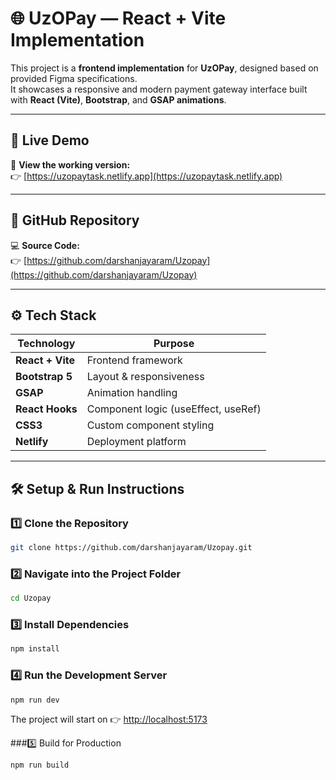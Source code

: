 # 🌐 UzOPay — React + Vite Implementation

This project is a **frontend implementation** for **UzOPay**, designed based on provided Figma specifications.  
It showcases a responsive and modern payment gateway interface built with **React (Vite)**, **Bootstrap**, and **GSAP animations**.

---

## 🚀 Live Demo

🔗 **View the working version:**  
👉 [https://uzopaytask.netlify.app](https://uzopaytask.netlify.app)

---

## 📂 GitHub Repository

💻 **Source Code:**  
👉 [https://github.com/darshanjayaram/Uzopay](https://github.com/darshanjayaram/Uzopay)

---

## ⚙️ Tech Stack

| Technology | Purpose |
|-------------|----------|
| **React + Vite** | Frontend framework |
| **Bootstrap 5** | Layout & responsiveness |
| **GSAP** | Animation handling |
| **React Hooks** | Component logic (useEffect, useRef) |
| **CSS3** | Custom component styling |
| **Netlify** | Deployment platform |

---

## 🛠️ Setup & Run Instructions

### 1️⃣ Clone the Repository
```bash
git clone https://github.com/darshanjayaram/Uzopay.git
```
### 2️⃣ Navigate into the Project Folder
```bash
cd Uzopay
```
### 3️⃣ Install Dependencies
```bash
npm install
```
### 4️⃣ Run the Development Server
```bash
npm run dev
```
The project will start on 👉 [http://localhost:5173](http://localhost:5173)

###5️⃣ Build for Production
```bash
npm run build
```

